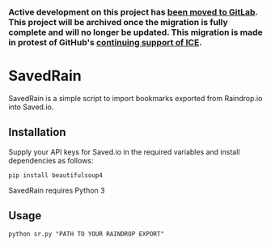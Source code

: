 ### Active development on this project has [been moved to GitLab](https://gitlab.com/scratchfive/SavedRain). This project will be archived once the migration is fully complete and will no longer be updated. This migration is made in protest of GitHub's [continuing support of ICE](https://www.theverge.com/2019/10/9/20906213/github-ice-microsoft-software-email-contract-immigration-nonprofit-donation).

# SavedRain

SavedRain is a simple script to import bookmarks exported from Raindrop.io into Saved.io. 

## Installation

Supply your API keys for Saved.io in the required variables and install dependencies as follows:

```
pip install beautifulsoup4
```

SavedRain requires Python 3

## Usage

```
python sr.py "PATH TO YOUR RAINDROP EXPORT"
```
